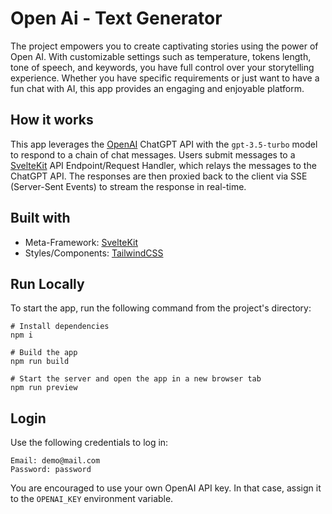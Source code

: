 # Open Ai - Text Generator

The project empowers you to create captivating stories using the power of Open AI. With customizable settings such as temperature, tokens length, tone of speech, and keywords, you have full control over your storytelling experience. Whether you have specific requirements or just want to have a fun chat with AI, this app provides an engaging and enjoyable platform.

## How it works

This app leverages the [OpenAI](https://ai.com) ChatGPT API with the `gpt-3.5-turbo` model to respond to a chain of chat messages. Users submit messages to a [SvelteKit](https://kit.svelte.dev) API Endpoint/Request Handler, which relays the messages to the ChatGPT API. The responses are then proxied back to the client via SSE (Server-Sent Events) to stream the response in real-time.

## Built with

- Meta-Framework: [SvelteKit](https://kit.svelte.dev)
- Styles/Components: [TailwindCSS](https://tailwindcss.com)

## Run Locally

To start the app, run the following command from the project's directory:

```shell
# Install dependencies
npm i

# Build the app
npm run build

# Start the server and open the app in a new browser tab
npm run preview
```

## Login

Use the following credentials to log in:

```shell
Email: demo@mail.com
Password: password
```

You are encouraged to use your own OpenAI API key. In that case, assign it to the `OPENAI_KEY` environment variable.
